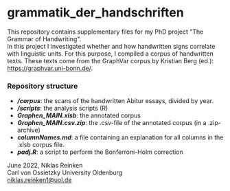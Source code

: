 # grammatik_der_handschriften

This repository contains supplementary files for my PhD project "The Grammar of Handwriting".  
In this project I investigated whether and how handwritten signs correlate with linguistic units. For this purpose, I compiled a corpus of handwritten texts. These texts come from the GraphVar corpus by Kristian Berg (ed.): https://graphvar.uni-bonn.de/.


### Repository structure  
- ***/corpus***:  the scans of the handwritten Abitur essays, divided by year.  
- ***/scripts***: the analysis scripts (R)
- ***Graphen_MAIN.xlsb***: the annotated corpus  
- ***Graphen_MAIN.csv.zip***: the .csv-file of the annotated corpus (in a .zip-archive)
- ***columnNames.md***: a file containing an explanation for all columns in the .xlsb corpus file.
- ***padj.R***: a script to perform the Bonferroni-Holm correction  



June 2022, Niklas Reinken  
Carl von Ossietzky University Oldenburg  
niklas.reinken1@uol.de  
